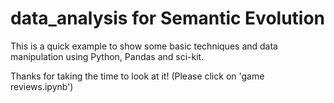 # data_analysis for Semantic Evolution

This is a quick example to show some basic techniques and data manipulation using Python, Pandas and sci-kit.

Thanks for taking the time to look at it! (Please click on 'game reviews.ipynb')
